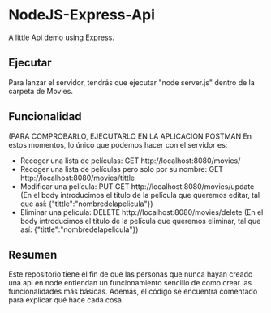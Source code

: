 # NodeJS-Express-Api
A little Api demo using Express.

## Ejecutar
Para lanzar el servidor, tendrás que ejecutar "node server.js" dentro de la carpeta de Movies.

## Funcionalidad
(PARA COMPROBARLO, EJECUTARLO EN LA APLICACION POSTMAN
En estos momentos, lo único que podemos hacer con el servidor es:
 - Recoger una lista de películas: GET http://localhost:8080/movies/
 - Recoger una lista de películas pero solo por su nombre: GET http://localhost:8080/movies/tittle
 - Modificar una película: PUT GET http://localhost:8080/movies/update (En el body introducimos el titulo de la película
 que queremos editar, tal que así: {"tittle":"nombredelapelicula"})
 - Eliminar una película: DELETE http://localhost:8080/movies/delete (En el body introducimos el titulo de la película
 que queremos eliminar, tal que así: {"tittle":"nombredelapelicula"})
 
 ## Resumen
 Este repositorio tiene el fin de que las personas que nunca hayan creado una api en node entiendan un funcionamiento sencillo
 de como crear las funcionalidades más básicas. Además, el código se encuentra comentado para explicar qué hace cada cosa.
 
